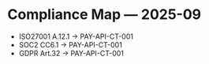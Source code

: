 # Compliance Map — 2025-09

- ISO27001 A.12.1 → PAY-API-CT-001
- SOC2 CC6.1 → PAY-API-CT-001
- GDPR Art.32 → PAY-API-CT-001

